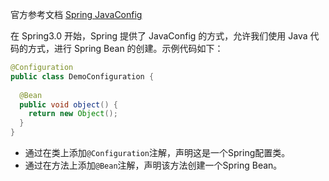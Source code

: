 官方参考文档 [Spring JavaConfig](https://docs.spring.io/spring-javaconfig/docs/1.0.0.M4/reference/html/) 

在 Spring3.0 开始，Spring 提供了 JavaConfig 的方式，允许我们使用 Java 代码的方式，进行 Spring Bean 的创建。示例代码如下：

```java
@Configuration
public class DemoConfiguration {
  
  @Bean
  public void object() {
    return new Object();
  }
}
```

- 通过在类上添加`@Configuration`注解，声明这是一个Spring配置类。
- 通过在方法上添加`@Bean`注解，声明该方法创建一个Spring Bean。

